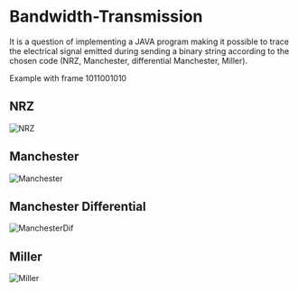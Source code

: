 # Bandwidth-Transmission
It is a question of implementing a JAVA program making it possible to trace the electrical signal emitted during
sending a binary string according to the chosen code (NRZ, Manchester, differential Manchester,
Miller).

Example with frame 1011001010 

## NRZ
![NRZ](https://user-images.githubusercontent.com/25181715/218223937-afc558fe-960c-4dc7-be74-8ffa4caa79a6.PNG)

## Manchester
![Manchester](https://user-images.githubusercontent.com/25181715/218223958-a96f32e0-1f85-4aa2-920e-8ff94423d403.PNG)

## Manchester Differential
![ManchesterDif](https://user-images.githubusercontent.com/25181715/218223960-6a013568-8dd4-49ad-8c7d-069f983399e6.PNG)

## Miller
![Miller](https://user-images.githubusercontent.com/25181715/218223963-92a2e2c9-6cf5-48a9-8963-b2d2e4620073.PNG)
